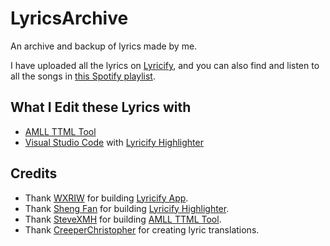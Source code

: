 # LyricsArchive
An archive and backup of lyrics made by me.

I have uploaded all the lyrics on [Lyricify](https://github.com/WXRIW/Lyricify-App), and you can also find and listen to all the songs in [this Spotify playlist](https://open.spotify.com/playlist/0OQynt6jD0pUbUsvYEslFi).

## What I Edit these Lyrics with

- [AMLL TTML Tool](https://steve-xmh.github.io/amll-ttml-tool/)
- [Visual Studio Code](https://code.visualstudio.com/) with [Lyricify Highlighter](https://marketplace.visualstudio.com/items?itemName=ShengFan7855.vscode-lyricify)

## Credits

- Thank [WXRIW](https://github.com/WXRIW) for building [Lyricify App](https://github.com/WXRIW/Lyricify-App).
- Thank [Sheng Fan](https://github.com/fred913) for building [Lyricify Highlighter](https://marketplace.visualstudio.com/items?itemName=ShengFan7855.vscode-lyricify).
- Thank [SteveXMH](https://github.com/Steve-xmh) for building [AMLL TTML Tool](https://steve-xmh.github.io/amll-ttml-tool/).
- Thank [CreeperChristopher](https://open.spotify.com/user/31x3oczowdarmyvyeo6qg5ghutxa?si=8af1d1d6a0c94f3b) for creating lyric translations.